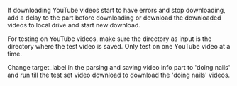 If downloading YouTube videos start to have errors and stop downloading, add a delay to the part before downloading or download the downloaded videos to local drive and start new download.

For testing on YouTube videos, make sure the directory as input is the directory where the test video is saved. Only test on one YouTube video at a time.

Change target_label in the parsing and saving video info part to 'doing nails' and run till the test set video download to download the 'doing nails' videos.
